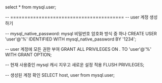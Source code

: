 select \* from mysql.user;

-- ========================================
-- user 계정 생성하기

-- mysql_native_password: mysql 비밀번호 암호화 방식 중 하나
CREATE USER 'user'@'%' IDENTIFIED WITH mysql_native_password BY '1234';

-- user 계정에 모든 권한 부여
GRANT ALL PRIVILEGES ON _._ TO 'user'@'%' WITH GRANT OPTION;

-- 현재 사용중인 mysql 캐시 지우고 새로운 설정 적용
FLUSH PRIVILEGES;

-- 생성된 계정 확인
SELECT host, user from mysql.user;
